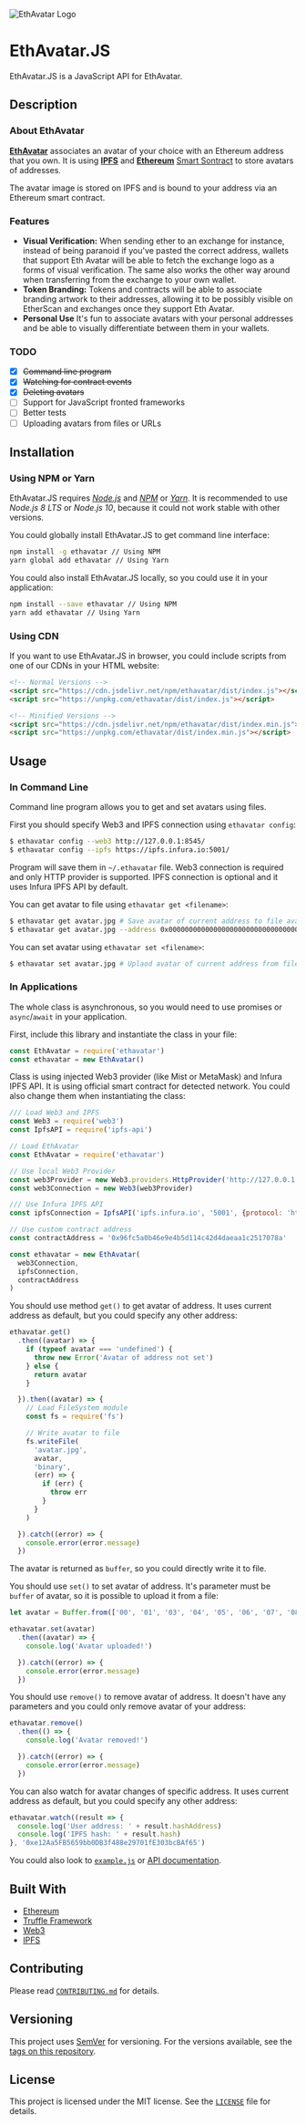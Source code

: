 ![EthAvatar Logo][icon-logo]

EthAvatar.JS
============

EthAvatar.JS is a JavaScript API for EthAvatar.

## Description

### About EthAvatar

[**EthAvatar**][link-ethavatar] associates an avatar of your choice with an Ethereum address that you own. It is using [**IPFS**][link-ipfs] and [**Ethereum**][link-ethereum] [Smart Sontract][link-contract] to store avatars of addresses.

The avatar image is stored on IPFS and is bound to your address via an Ethereum smart contract.

### Features

* **Visual Verification:** When sending ether to an exchange for instance, instead of being paranoid if you've pasted the correct address, wallets that support Eth Avatar will be able to fetch the exchange logo as a forms of visual verification. The same also works the other way around when transferring from the exchange to your own wallet.
* **Token Branding:** Tokens and contracts will be able to associate branding artwork to their addresses, allowing it to be possibly visible on EtherScan and exchanges once they support Eth Avatar.
* **Personal Use** It's fun to associate avatars with your personal addresses and be able to visually differentiate between them in your wallets.

### TODO

* [x] ~~Command line program~~
* [x] ~~Watching for contract events~~
* [x] ~~Deleting avatars~~
* [ ] Support for JavaScript fronted frameworks
* [ ] Better tests
* [ ] Uploading avatars from files or URLs

## Installation

### Using NPM or Yarn

EthAvatar.JS requires [*Node.js*][link-nodejs] and [*NPM*][link-npm] or  [*Yarn*][link-yarn]. It is recommended to use *Node.js 8 LTS* or *Node.js 10*, because it could not work stable with other versions.

You could globally install EthAvatar.JS to get command line interface:

```bash
npm install -g ethavatar // Using NPM
yarn global add ethavatar // Using Yarn
```

You could also install EthAvatar.JS locally, so you could use it in your application:

```bash
npm install --save ethavatar // Using NPM
yarn add ethavatar // Using Yarn
```

### Using CDN

If you want to use EthAvatar.JS in browser, you could include scripts from one of our CDNs in your HTML website:

```html
<!-- Normal Versions -->
<script src="https://cdn.jsdelivr.net/npm/ethavatar/dist/index.js"></script>
<script src="https://unpkg.com/ethavatar/dist/index.js"></script>

<!-- Minified Versions -->
<script src="https://cdn.jsdelivr.net/npm/ethavatar/dist/index.min.js"></script>
<script src="https://unpkg.com/ethavatar/dist/index.min.js"></script>
```

## Usage

### In Command Line

Command line program allows you to get and set avatars using files.

First you should specify Web3 and IPFS connection using `ethavatar config`:

```bash
$ ethavatar config --web3 http://127.0.0.1:8545/
$ ethavatar config --ipfs https://ipfs.infura.io:5001/
```

Program will save them in `~/.ethavatar` file. Web3 connection is required and only HTTP provider is supported. IPFS connection is optional and it uses Infura IPFS API by default.

You can get avatar to file using `ethavatar get <filename>`:

```bash
$ ethavatar get avatar.jpg # Save avatar of current address to file avatar.jpg
$ ethavatar get avatar.jpg --address 0x0000000000000000000000000000000000000000 # Save avatar of address 0x0000000000000000000000000000000000000000 to file avatar.jpg
```

You can set avatar using `ethavatar set <filename>`:

```bash
$ ethavatar set avatar.jpg # Uplaod avatar of current address from fileavatar.jpg
```

### In Applications

The whole class is asynchronous, so you would need to use promises or `async`/`await` in your application.

First, include this library and instantiate the class in your file:

```js
const EthAvatar = require('ethavatar')
const ethavatar = new EthAvatar()
```

Class is using injected Web3 provider (like Mist or MetaMask) and Infura IPFS API. It is using official smart contract for detected network.
You could also change them when instantiating the class:

```js
/// Load Web3 and IPFS
const Web3 = require('web3')
const IpfsAPI = require('ipfs-api')

// Load EthAvatar
const EthAvatar = require('ethavatar')

// Use local Web3 Provider
const web3Provider = new Web3.providers.HttpProvider('http://127.0.0.1:8545/')
const web3Connection = new Web3(web3Provider)

/// Use Infura IPFS API
const ipfsConnection = IpfsAPI('ipfs.infura.io', '5001', {protocol: 'https'})

// Use custom contract address
const contractAddress = '0x96fc5a0b46e9e4b5d114c42d4daeaa1c2517078a'

const ethavatar = new EthAvatar(
  web3Connection,
  ipfsConnection,
  contractAddress
)
```

You should use method `get()` to get avatar of address. It uses current address as default, but you could specify any other address:

```js
ethavatar.get()
  .then((avatar) => {
    if (typeof avatar === 'undefined') {
      throw new Error('Avatar of address not set')
    } else {
      return avatar
    }

  }).then((avatar) => {
    // Load FileSystem module
    const fs = require('fs')

    // Write avatar to file
    fs.writeFile(
      'avatar.jpg',
      avatar,
      'binary',
      (err) => {
        if (err) {
          throw err
        }
      }
    )

  }).catch((error) => {
    console.error(error.message)
  })
```

The avatar is returned as `buffer`, so you could directly write it to file.

You should use `set()` to set avatar of address. It's parameter must be `buffer` of avatar, so it is possible to upload it from a file:

```js
let avatar = Buffer.from(['00', '01', '03', '04', '05', '06', '07', '08', '09'])

ethavatar.set(avatar)
  .then((avatar) => {
    console.log('Avatar uploaded!')

  }).catch((error) => {
    console.error(error.message)
  })
```

You should use `remove()` to remove avatar of address. It doesn't have any parameters and you could only remove avatar of your address:

```js
ethavatar.remove()
  .then(() => {
    console.log('Avatar removed!')

  }).catch((error) => {
    console.error(error.message)
  })
```

You can also watch for avatar changes of specific address. It uses current address as default, but you could specify any other address:

```js
ethavatar.watch((result => {
  console.log('User address: ' + result.hashAddress)
  console.log('IPFS hash: ' + result.hash)
}, '0xe12Aa5FB5659bb0DB3f488e29701fE303bcBAf65')
```

You could also look to [`example.js`][link-example] or [API documentation][link-documentation].

## Built With
* [Ethereum][link-ethereum]
* [Truffle Framework][link-truffle]
* [Web3][link-web3]
* [IPFS][link-ipfs]

## Contributing
Please read [`CONTRIBUTING.md`][link-contributing] for details.

## Versioning
This project uses [SemVer][link-semver] for versioning. For the versions available, see the [tags on this repository][link-tags].

## License
This project is licensed under the MIT license. See the [`LICENSE`][link-license] file for details.

[icon-logo]: https://screenshotscdn.firefoxusercontent.com/images/b7ab11e1-f9f7-4c20-9b32-5c0edbd17d9e.png

[link-ethavatar]: https://github.com/gitcoinco/ethavatar/
[link-contract]: https://etherscan.io/address/0x4FbF2f1613Cc86314b22AE10Ae95D19cF2990824/
[link-ethereum]: https://ethereum.org/
[link-truffle]: http://truffleframework.com/
[link-web3]: https://github.com/ethereum/web3.js/
[link-ipfs]: https://ipfs.io/
[link-nodejs]: https://nodejs.org/
[link-npm]: https://www.npmjs.com/
[link-yarn]: https://yarnpkg.com/
[link-semver]: https://semver.org/
[link-tags]: https://github.com/filips123/ethavatar.js/tags/
[link-license]: https://github.com/filips123/ethavatar.js/blob/master/LICENSE/
[link-example]: https://github.com/filips123/ethavatar.js/blob/master/example.js/
[link-documentation]: https://filips123.github.io/EthAvatar.JS/
[link-contributing]: https://github.com/filips123/ethavatar.js/blob/master/CONTRIBUTING.md
